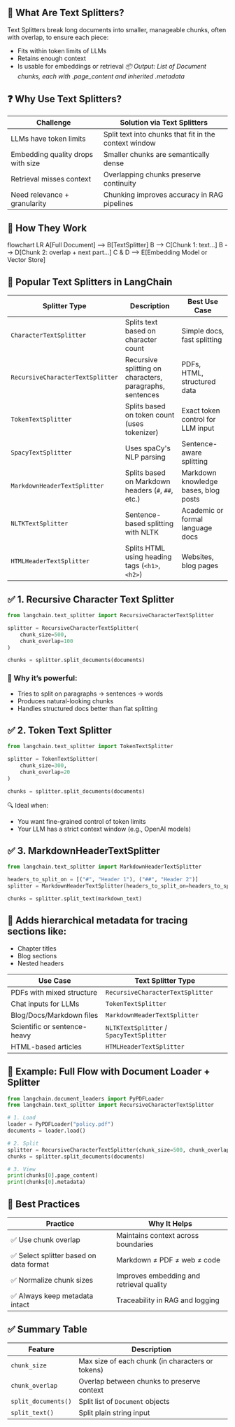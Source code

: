 ## 📌 What Are Text Splitters?
Text Splitters break long documents into smaller, manageable chunks, often with overlap, to ensure each piece:
- Fits within token limits of LLMs
- Retains enough context
- Is usable for embeddings or retrieval
*📦 Output: List of Document chunks, each with .page_content and inherited .metadata*

## ❓ Why Use Text Splitters?
| Challenge                         | Solution via Text Splitters                           |
| --------------------------------- | ----------------------------------------------------- |
| LLMs have token limits            | Split text into chunks that fit in the context window |
| Embedding quality drops with size | Smaller chunks are semantically dense                 |
| Retrieval misses context          | Overlapping chunks preserve continuity                |
| Need relevance + granularity      | Chunking improves accuracy in RAG pipelines           |

## 🔧 How They Work
flowchart LR
A[Full Document] --> B[TextSplitter]
B --> C[Chunk 1: text...]
B --> D[Chunk 2: overlap + next part...]
C & D --> E[Embedding Model or Vector Store]

## 🧰 Popular Text Splitters in LangChain
| Splitter Type                    | Description                                              | Best Use Case                        |
| -------------------------------- | -------------------------------------------------------- | ------------------------------------ |
| `CharacterTextSplitter`          | Splits text based on character count                     | Simple docs, fast splitting          |
| `RecursiveCharacterTextSplitter` | Recursive splitting on characters, paragraphs, sentences | PDFs, HTML, structured data          |
| `TokenTextSplitter`              | Splits based on token count (uses tokenizer)             | Exact token control for LLM input    |
| `SpacyTextSplitter`              | Uses spaCy's NLP parsing                                 | Sentence-aware splitting             |
| `MarkdownHeaderTextSplitter`     | Splits based on Markdown headers (`#`, `##`, etc.)       | Markdown knowledge bases, blog posts |
| `NLTKTextSplitter`               | Sentence-based splitting with NLTK                       | Academic or formal language docs     |
| `HTMLHeaderTextSplitter`         | Splits HTML using heading tags (`<h1>`, `<h2>`)          | Websites, blog pages                 |

## ✅ 1. Recursive Character Text Splitter
```python
from langchain.text_splitter import RecursiveCharacterTextSplitter

splitter = RecursiveCharacterTextSplitter(
    chunk_size=500,
    chunk_overlap=100
)

chunks = splitter.split_documents(documents)
```
### 📌 Why it’s powerful:
- Tries to split on paragraphs → sentences → words
- Produces natural-looking chunks
- Handles structured docs better than flat splitting

## ✅ 2. Token Text Splitter
```python
from langchain.text_splitter import TokenTextSplitter

splitter = TokenTextSplitter(
    chunk_size=300,
    chunk_overlap=20
)

chunks = splitter.split_documents(documents)
```
🔍 Ideal when:
- You want fine-grained control of token limits
- Your LLM has a strict context window (e.g., OpenAI models)

## ✅ 3. MarkdownHeaderTextSplitter
```python
from langchain.text_splitter import MarkdownHeaderTextSplitter

headers_to_split_on = [("#", "Header 1"), ("##", "Header 2")]
splitter = MarkdownHeaderTextSplitter(headers_to_split_on=headers_to_split_on)

chunks = splitter.split_text(markdown_text)
```
## 📌 Adds hierarchical metadata for tracing sections like:
- Chapter titles
- Blog sections
- Nested headers

| Use Case                     | Text Splitter Type                       |
| ---------------------------- | ---------------------------------------- |
| PDFs with mixed structure    | `RecursiveCharacterTextSplitter`         |
| Chat inputs for LLMs         | `TokenTextSplitter`                      |
| Blog/Docs/Markdown files     | `MarkdownHeaderTextSplitter`             |
| Scientific or sentence-heavy | `NLTKTextSplitter` / `SpacyTextSplitter` |
| HTML-based articles          | `HTMLHeaderTextSplitter`                 |

## 🧪 Example: Full Flow with Document Loader + Splitter
```python
from langchain.document_loaders import PyPDFLoader
from langchain.text_splitter import RecursiveCharacterTextSplitter

# 1. Load
loader = PyPDFLoader("policy.pdf")
documents = loader.load()

# 2. Split
splitter = RecursiveCharacterTextSplitter(chunk_size=500, chunk_overlap=100)
chunks = splitter.split_documents(documents)

# 3. View
print(chunks[0].page_content)
print(chunks[0].metadata)
```

## 📌 Best Practices
| Practice                               | Why It Helps                             |
| -------------------------------------- | ---------------------------------------- |
| ✅ Use chunk overlap                    | Maintains context across boundaries      |
| ✅ Select splitter based on data format | Markdown ≠ PDF ≠ web ≠ code              |
| ✅ Normalize chunk sizes                | Improves embedding and retrieval quality |
| ✅ Always keep metadata intact          | Traceability in RAG and logging          |

## ✅ Summary Table
| Feature             | Description                                      |
| ------------------- | ------------------------------------------------ |
| `chunk_size`        | Max size of each chunk (in characters or tokens) |
| `chunk_overlap`     | Overlap between chunks to preserve context       |
| `split_documents()` | Split list of `Document` objects                 |
| `split_text()`      | Split plain string input                         |